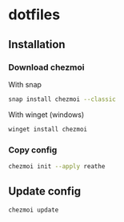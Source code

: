 # dotfiles

## Installation 

### Download chezmoi
With snap
```bash
snap install chezmoi --classic
```
With winget (windows)
```bash
winget install chezmoi
```
### Copy config
```bash
chezmoi init --apply reathe
```

## Update config

```bash
chezmoi update
```

